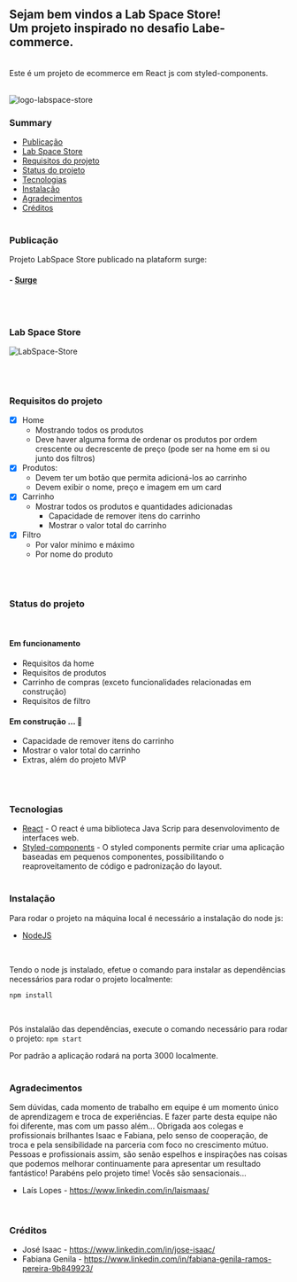 ## Sejam bem vindos a Lab Space Store! <br/> Um projeto inspirado no desafio Labe-commerce.
<br/>
Este é um projeto de ecommerce em React js com styled-components.
<br/><br/>


![logo-labspace-store](https://user-images.githubusercontent.com/54940729/111920113-07fc2c00-8a6c-11eb-8712-668330622a89.png)

### Summary

  - [Publicação](#publicação)
  - [Lab Space Store](#lab-space-store)
  - [Requisitos do projeto](#requisitos-do-projeto)
  - [Status do projeto](#status-do-projeto)
  - [Tecnologias](#tecnologias)  
  - [Instalação](#instalação)
  - [Agradecimentos](#agradecimentos)
  - [Créditos](#créditos)
<br/><br/>

### Publicação

Projeto LabSpace Store publicado na plataform surge:

#### - [Surge](http://labe-space.surge.sh/)
<br/><br/>

### Lab Space Store

![LabSpace-Store](https://user-images.githubusercontent.com/54940729/111920838-07659480-8a70-11eb-95aa-983d3bb97915.png)

<br/><br/>

### Requisitos do projeto

- [X] Home
    - Mostrando todos os produtos
    - Deve haver alguma forma de ordenar os produtos por ordem crescente ou decrescente de preço (pode ser na home em si ou junto dos filtros)
- [X] Produtos:
    - Devem ter um botão que permita adicioná-los ao carrinho
    - Devem exibir o nome, preço e imagem em um card
- [x] Carrinho
    - Mostrar todos os produtos e quantidades adicionadas
      - Capacidade de remover itens do carrinho
      - Mostrar o valor total do carrinho
- [X] Filtro
    - Por valor mínimo e máximo
    - Por nome do produto

<br/><br/>

### Status do projeto
<br/>

#### Em funcionamento
- Requisitos da home
- Requisitos de produtos
- Carrinho de compras (exceto funcionalidades relacionadas em construção)
- Requisitos de filtro

#### Em construção ... 🚧
- Capacidade de remover itens do carrinho
- Mostrar o valor total do carrinho
- Extras, além do projeto MVP

<br/><br/>

### Tecnologias

  - [React](https://pt-br.reactjs.org/)  - O react é uma biblioteca Java Scrip para desenvolovimento de interfaces web.
  - [Styled-components](https://styled-components.com/) - O styled components permite criar uma aplicação baseadas em pequenos componentes, possibilitando o reaproveitamento de código e padronização do layout.
  <br/><br/>

### Instalação

Para rodar o projeto na máquina local é necessário a instalação do node js:
- [NodeJS](https://nodejs.org/en/download/)
<br/>

Tendo o node js instalado, efetue o comando para instalar as dependências necessários para rodar o projeto localmente:
```
npm install 
```
<br/>

Pós instalalão das dependências, execute o comando necessário para rodar o projeto:
`npm start`
<br/>

Por padrão a aplicação rodará na porta 3000 localmente.
<br/><br/>

### Agradecimentos

<p>Sem dúvidas, cada momento de trabalho em equipe é um momento único de aprendizagem e troca de experiências. E fazer parte desta equipe não foi diferente, mas com um passo além...
Obrigada aos colegas e profissionais brilhantes Isaac e Fabiana, pelo senso de cooperação, de troca e pela sensibilidade na parceria com foco no crescimento mútuo. 
Pessoas e profissionais assim, são senão espelhos e inspirações nas coisas que podemos melhorar continuamente para apresentar um resultado fantástico! Parabéns pelo projeto time! Vocês são sensacionais...</p>

* Laís Lopes - https://www.linkedin.com/in/laismaas/
<br/>

### Créditos

* José Isaac - https://www.linkedin.com/in/jose-isaac/
* Fabiana Genila - https://www.linkedin.com/in/fabiana-genila-ramos-pereira-9b849923/ 


